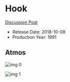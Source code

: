 # Hook

[Discussion Post](https://www.avsforum.com/threads/bass-eq-for-filtered-movies.2995212/post-57583424)

* Release Date: 2018-10-09
* Production Year: 1991

## Atmos

![img 0](https://i.imgur.com/n6wlWp4.jpg)

![img 1](https://i.imgur.com/fRoOqVS.jpg)

